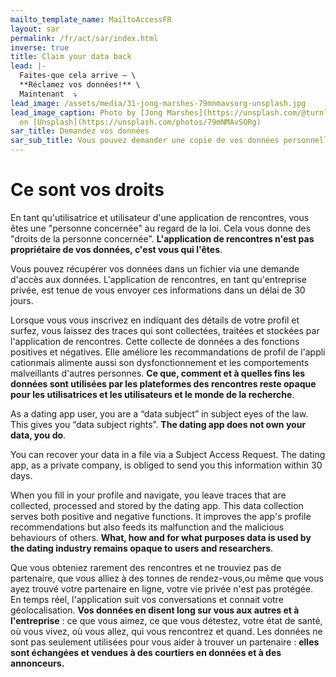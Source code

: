 ```yaml
---
mailto_template_name: MailtoAccessFR
layout: sar
permalink: /fr/act/sar/index.html
inverse: true
title: Claim your data back
lead: |-
  Faites-que cela arrive — \
  **Réclamez vos données!** \
  Maintenant  ⤵️
lead_image: /assets/media/31-jong-marshes-79mnmavsorg-unsplash.jpg
lead_image_caption: Photo by [Jong Marshes](https://unsplash.com/@turnlip19)
  on [Unsplash](https://unsplash.com/photos/79mNMAvSORg)
sar_title: Demandez vos données
sar_sub_title: Vous pouvez demander une copie de vos données personnelles
---
```

# Ce sont vos droits

En tant qu'utilisatrice et utilisateur d'une application de rencontres, vous êtes une "personne concernée" au regard de la loi. Cela vous donne des "droits de la personne concernée". **L'application de rencontres n'est pas propriétaire de vos données, c'est vous qui l'êtes**. 

Vous pouvez récupérer vos données dans un fichier via une demande d'accès aux données. L'application de rencontres, en tant qu'entreprise privée, est tenue de vous envoyer ces informations dans un délai de 30 jours.

Lorsque vous vous inscrivez en indiquant des détails de votre profil et surfez, vous laissez des traces qui sont collectées, traitées et stockées par l'application de rencontres. Cette collecte de données a des fonctions positives et négatives. Elle améliore les recommandations de profil de l'appli cationmais alimente aussi son dysfonctionnement et les comportements malveillants d'autres personnes. **Ce que, comment et à quelles fins les données sont utilisées par les plateformes des rencontres reste opaque pour les utilisatrices et les utilisateurs et le monde de la recherche**.

As a dating app user, you are a “data subject” in subject eyes of the law. This gives you “data subject rights”. **The dating app does not own your data, you do**. 

You can recover your data in a file via a Subject Access Request. The dating app, as a private company, is obliged to send you this information within 30 days.

When you fill in your profile and navigate, you leave traces that are collected, processed and stored by the dating app. This data collection serves both positive and negative functions. It improves the app's profile recommendations but also feeds its malfunction and the malicious behaviours of others. **What, how and for what purposes data is used by the dating industry remains opaque to users and researchers**.

Que vous obteniez rarement des rencontres et ne trouviez pas de partenaire, que vous alliez à des tonnes de rendez-vous,ou même que vous ayez trouvé votre partenaire en ligne, votre vie privée n'est pas protégée. En temps réel, l'application suit vos conversations et connait votre géolocalisation. **Vos données en disent long sur vous aux autres et à l'entreprise** : ce que vous aimez, ce que vous détestez, votre état de santé, où vous vivez, où vous allez, qui vous rencontrez et quand. Les données ne sont pas seulement utilisées pour vous aider à trouver un partenaire : **elles sont échangées et vendues à des courtiers en données et à des annonceurs.**